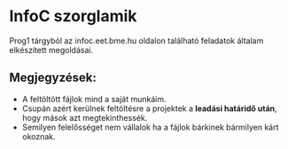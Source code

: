 # InfoC szorglamik
Prog1 tárgyból az infoc.eet.bme.hu oldalon található feladatok általam elkészített megoldásai.

## Megjegyzések:
  - A feltöltött fájlok mind a saját munkáim.
  - Csupán azért kerülnek feltöltésre a projektek a __leadási határidő után__, hogy mások azt megtekinthessék.
  - Semilyen felelősséget nem vállalok ha a fájlok bárkinek bármilyen kárt okoznak.
